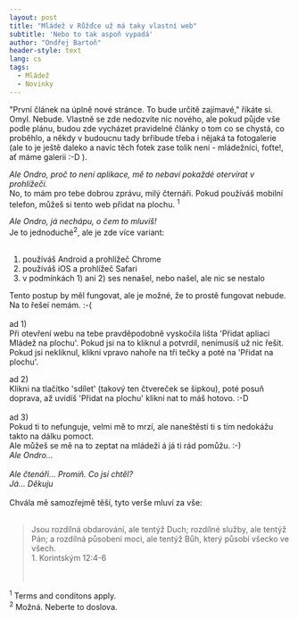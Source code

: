 ```yaml
---
layout: post
title: "Mládež v Růžďce už má taky vlastní web"
subtitle: 'Nebo to tak aspoň vypadá'
author: "Ondřej Bartoň"
header-style: text
lang: cs
tags:
  - Mládež
  - Novinky
---
```


"První článek na úplně nové stránce. To bude určitě zajímavé," říkáte si. Omyl. Nebude. Vlastně se zde nedozvíte nic nového, ale pokud půjde vše podle plánu,
budou zde vycházet pravidelné články o tom co se chystá, co proběhlo, a někdy v budoucnu tady brřibude třeba i nějaká ta fotogalerie (ale to je ještě daleko a navíc těch fotek zase tolik není - mládežníci, foťte!, ať máme galerii :-D ).

_Ale Ondro, proč to není aplikace, mě to nebaví pokaždé otervírat v prohlížeči.<br>_
No, to mám pro tebe dobrou zprávu, milý čternáři. Pokud používáš mobilní telefon, můžeš si tento web přidat na plochu. <sup>1</sup><br>

_Ale Ondro, já nechápu, o čem to mluvíš!<br>_
Je to jednoduché<sup>2</sup>, ale je zde více variant:<br>
<br>
1) používáš Android a prohlížeč Chrome<br>
2) používáš iOS a prohlížeč Safari<br>
3) v podmínkách 1) ani 2) ses nenašel, nebo našel, ale nic se nestalo<br>

Tento postup by měl fungovat, ale je možné, že to prostě fungovat nebude. Na to řešeí nemám. :-(<br>
<br>
ad 1)<br>
Při otevření webu na tebe pravděpodobně vyskočila lišta 'Přidat apliaci Mládež na plochu'. Pokud jsi na to kliknul a potvrdil, nenímusíš už nic řešit. Pokud jsi nekliknul, klikni vpravo nahoře na tři tečky a poté na 'Přidat na plochu'.

ad 2)<br>
Klikni na tlačítko 'sdílet' (takový ten čtvereček se šipkou), poté posuň doprava, až uvidíš 'Přidat na plochu' klikni nat to máš hotovo. :-D<br>
<br>
ad 3) <br>
Pokud ti to nefunguje, velmi mě to mrzí, ale naneštěstí ti s tím nedokážu takto na dálku pomoct. <br> Ale můžeš se mě na to zeptat na mládeži á já ti rád pomůžu. :-) <br>
_Ale Ondro..._<br>
<br>
_Ale čtenáři... Promiň. Co jsi chtěl?_<br>
_Já... Děkuju_<br>
<br>
Chvála mě samozřejmě těší, tyto verše mluví za vše:<br>
<br>
> Jsou rozdílná obdarování, ale tentýž Duch; rozdílné služby, ale tentýž Pán; a rozdílná působení moci, ale tentýž Bůh, který působí všecko ve všech.<br> 1. Korintským 12:4-6
<br><br><br>



<sup>1</sup> Terms and conditons apply.<br>
<sup>2</sup> Možná. Neberte to doslova.<br>